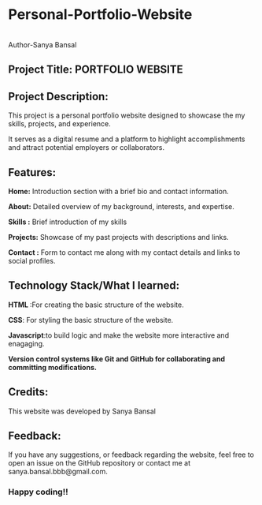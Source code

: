 # Personal-Portfolio-Website
<br>
Author-Sanya Bansal
<br>
<h2>Project Title:<b> PORTFOLIO WEBSITE</b></h2>
<h2>Project Description:</h2>
<p>This project is a personal portfolio website designed to showcase the my skills, projects, and experience.</p>
<p>It serves as a digital resume and a platform to highlight accomplishments and attract potential employers or collaborators.</p>

  <h2>Features:</h2>
  <p>       <b>Home:</b> Introduction section with a brief bio and contact information.</p>
  <p>       <b>About:</b> Detailed overview of my background, interests, and expertise.</p>
  <p>       <b>Skills :</b> Brief introduction of my skills</p>
  <p>       <b>Projects:</b> Showcase of my past projects with descriptions and links.</p>
  <p>       <b>Contact :</b> Form to contact me along with my contact details and links to social profiles.</p>

  <h2>Technology Stack/What I learned:</h2>
  <p>      <b>HTML </b>:For creating the basic structure of the website.</p>
  <p>      <b> CSS</b>: For styling the basic structure of the website.</p>
  <p>      <b> Javascript</b>:to build logic and make the website more interactive and enagaging. </p>
  <p>      <b> Version control systems like Git and GitHub for collaborating and committing modifications.</b></p>

  <h2>Credits:</h2>
           <p> This website was developed by Sanya Bansal </p> 

  <h2>Feedback:</h2>
          <p>If you have any suggestions, or feedback regarding the website, feel free to open an issue on the GitHub repository or contact me at sanya.bansal.bbb@gmail.com.</p>

  <h3>Happy coding!!</h3>

  

